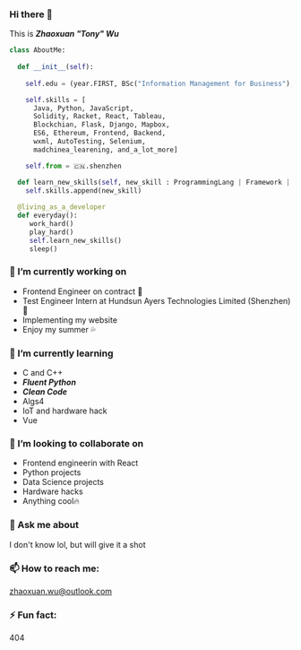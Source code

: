 ### Hi there 👋

This is ***Zhaoxuan "Tony" Wu***
```python
class AboutMe:
  
  def __init__(self):
  
    self.edu = (year.FIRST, BSc("Information Management for Business"), "University College London 🇬🇧")

    self.skills = [
      Java, Python, JavaScript, 
      Solidity, Racket, React, Tableau, 
      Blockchian, Flask, Django, Mapbox, 
      ES6, Ethereum, Frontend, Backend, 
      wxml, AutoTesting, Selenium,
      madchinea_learening, and_a_lot_more]

    self.from = 🇨🇳.shenzhen

  def learn_new_skills(self, new_skill : ProgrammingLang | Framework | Tools | Collab | ...) -> None:
    self.skills.append(new_skill)
    
  @living_as_a_developer
  def everyday():
     work_hard()
     play_hard()
     self.learn_new_skills()
     sleep()
```

### 🔭 I’m currently working on

- Frontend Engineer on contract 🔮
- Test Engineer Intern at Hundsun Ayers Technologies Limited (Shenzhen) 🤖
- Implementing my website
- Enjoy my summer 💦

### 🌱 I’m currently learning 
- C and C++
- ***Fluent Python***
- ***Clean Code***
- Algs4
- IoT and hardware hack
- Vue

### 👯 I’m looking to collaborate on 
- Frontend engineerin with React
- Python projects
- Data Science projects
- Hardware hacks
- Anything cool🔥

### 💬 Ask me about 
I don't know lol, but will give it a shot

### 📫 How to reach me:
zhaoxuan.wu@outlook.com

### ⚡ Fun fact: 
404
